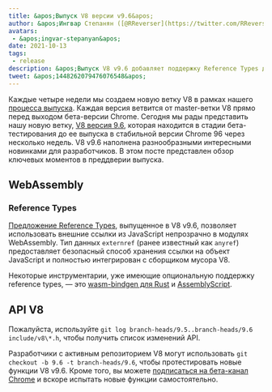 ```yaml
---
title: &apos;Выпуск V8 версии v9.6&apos;
author: &apos;Ингвар Степанян ([@RReverser](https://twitter.com/RReverser))&apos;
avatars:
 - &apos;ingvar-stepanyan&apos;
date: 2021-10-13
tags:
 - release
description: &apos;Выпуск V8 v9.6 добавляет поддержку Reference Types для WebAssembly.&apos;
tweet: &apos;1448262079476076548&apos;
---
```

Каждые четыре недели мы создаем новую ветку V8 в рамках нашего [процесса выпуска](https://v8.dev/docs/release-process). Каждая версия ветвится от master-ветки V8 прямо перед выходом бета-версии Chrome. Сегодня мы рады представить нашу новую ветку, [V8 версия 9.6](https://chromium.googlesource.com/v8/v8.git/+log/branch-heads/9.6), которая находится в стадии бета-тестирования до ее выпуска в стабильной версии Chrome 96 через несколько недель. V8 v9.6 наполнена разнообразными интересными новинками для разработчиков. В этом посте представлен обзор ключевых моментов в преддверии выпуска.

<!--truncate-->
## WebAssembly

### Reference Types

[Предложение Reference Types](https://github.com/WebAssembly/reference-types/blob/master/proposals/reference-types/Overview.md), выпущенное в V8 v9.6, позволяет использовать внешние ссылки из JavaScript непрозрачно в модулях WebAssembly. Тип данных `externref` (ранее известный как `anyref`) предоставляет безопасный способ хранения ссылки на объект JavaScript и полностью интегрирован с сборщиком мусора V8.

Некоторые инструментарии, уже имеющие опциональную поддержку reference types, — это [wasm-bindgen для Rust](https://rustwasm.github.io/wasm-bindgen/reference/reference-types.html) и [AssemblyScript](https://www.assemblyscript.org/compiler.html#command-line-options).

## API V8

Пожалуйста, используйте `git log branch-heads/9.5..branch-heads/9.6 include/v8\*.h`, чтобы получить список изменений API.

Разработчики с активным репозиторием V8 могут использовать `git checkout -b 9.6 -t branch-heads/9.6`, чтобы протестировать новые функции V8 v9.6. Кроме того, вы можете [подписаться на бета-канал Chrome](https://www.google.com/chrome/browser/beta.html) и вскоре испытать новые функции самостоятельно.
